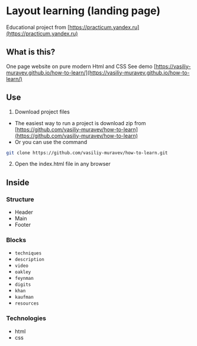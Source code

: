 # Layout learning (landing page)

Educational project from [https://practicum.yandex.ru](https://practicum.yandex.ru)

## What is this?

One page website on pure modern Html and CSS
See demo [https://vasiliy-muravev.github.io/how-to-learn/](https://vasiliy-muravev.github.io/how-to-learn/)

## Use

1. Download project files

- The easiest way to run a project is download zip
  from [https://github.com/vasiliy-muravev/how-to-learn](https://github.com/vasiliy-muravev/how-to-learn)
- Or you can use the command

```sh
git clone https://github.com/vasiliy-muravev/how-to-learn.git
```

2. Open the index.html file in any browser

## Inside

### Structure

- Header
- Main
- Footer

### Blocks

- `techniques`
- `description`
- `video`
- `oakley`
- `feynman`
- `digits`
- `khan`
- `kaufman`
- `resources`

### Technologies

- html
- css
